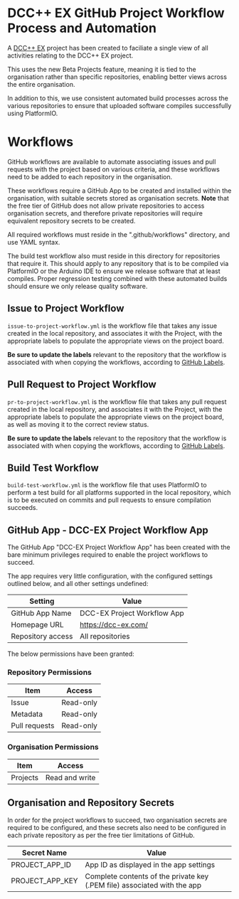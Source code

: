 # DCC++ EX GitHub Project Workflow Process and Automation

A [DCC++ EX](https://github.com/orgs/DCC-EX/projects/7) project has been created to faciliate a single view of all activities relating to the DCC++ EX project.

This uses the new Beta Projects feature, meaning it is tied to the organisation rather than specific repositories, enabling better views across the entire organisation.

In addition to this, we use consistent automated build processes across the various repositories to ensure that uploaded software compiles successfully using PlatformIO.

# Workflows

GitHub workflows are available to automate associating issues and pull requests with the project based on various criteria, and these workflows need to be added to each repository in the organisation.

These workflows require a GitHub App to be created and installed within the organisation, with suitable secrets stored as organisation secrets. **Note** that the free tier of GitHub does not allow private repositories to access organisation secrets, and therefore private repositories will require equivalent repository secrets to be created.

All required workflows must reside in the ".github/workflows" directory, and use YAML syntax.

The build test workflow also must reside in this directory for repositories that require it. This should apply to any repository that is to be compiled via PlatformIO or the Arduino IDE to ensure we release software that at least compiles. Proper regression testing combined with these automated builds should ensure we only release quality software.

## Issue to Project Workflow

`issue-to-project-workflow.yml` is the workflow file that takes any issue created in the local repository, and associates it with the Project, with the appropriate labels to populate the appropriate views on the project board.

**Be sure to update the labels** relevant to the repository that the workflow is associated with when copying the workflows, according to [GitHub Labels](https://github.com/DCC-EX/Support-Planning/blob/master/Processes/GitHub_Labels.md).

## Pull Request to Project Workflow

`pr-to-project-workflow.yml` is the workflow file that takes any pull request created in the local repository, and associates it with the Project, with the appropriate labels to populate the appropriate views on the project board, as well as moving it to the correct review status.

**Be sure to update the labels** relevant to the repository that the workflow is associated with when copying the workflows, according to [GitHub Labels](https://github.com/DCC-EX/Support-Planning/blob/master/Processes/GitHub_Labels.md).

## Build Test Workflow

`build-test-workflow.yml` is the workflow file that uses PlatformIO to perform a test build for all platforms supported in the local repository, which is to be executed on commits and pull requests to ensure compilation succeeds.

## GitHub App - DCC-EX Project Workflow App

The GitHub App "DCC-EX Project Workflow App" has been created with the bare minimum privileges required to enable the project workflows to succeed.

The app requires very little configuration, with the configured settings outlined below, and all other settings undefined:

Setting | Value
--------|-------
GitHub App Name | DCC-EX Project Workflow App
Homepage URL | https://dcc-ex.com/
Repository access | All repositories

The below permissions have been granted:

### Repository Permissions

Item | Access
-----|-------
Issue | Read-only
Metadata | Read-only
Pull requests | Read-only

### Organisation Permissions

Item | Access
-----|-------
Projects | Read and write

## Organisation and Repository Secrets

In order for the project workflows to succeed, two organisation secrets are required to be configured, and these secrets also need to be configured in each private repository as per the free tier limitations of GitHub.

Secret Name | Value
-----------|--------
PROJECT_APP_ID | App ID as displayed in the app settings
PROJECT_APP_KEY | Complete contents of the private key (.PEM file) associated with the app
